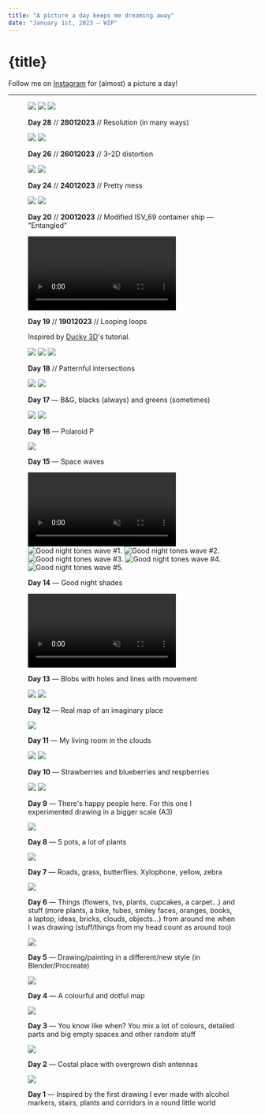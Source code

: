 ```yaml
---
title: "A picture a day keeps me dreaming away"
date: "January 1st, 2023 — WIP"
---
```


# {title}

Follow me on [Instagram](https://instagram.com/ayo.reis) for
(almost) a picture a day!

---

<figure id="28">
<img loading="lazy" src="/pictures/28.1.webp" />
<img loading="lazy" src="/pictures/28.2.webp" />
<img loading="lazy" src="/pictures/28.3.webp" />

<figcaption>

**Day 28** // **28012023** // Resolution (in many
ways)</figcaption>

</figure>

<figure id="26">
<img loading="lazy" src="/pictures/26.1.webp" />
<img loading="lazy" src="/pictures/26.2.webp" />

<figcaption>

**Day 26** // **26012023** // 3–2D distortion</figcaption>

</figure>

<figure id="24">

<img loading="lazy" src="/pictures/24.1.webp"/>
<img loading="lazy" src="/pictures/24.2.webp" />

<figcaption>

**Day 24** // **24012023** // Pretty mess</figcaption>

</figure>

<figure id="20">
<img loading="lazy" src="/pictures/20.1.webp"/>
<img loading="lazy" src="/pictures/20.2.webp" />

<figcaption>

**Day 20** // **20012023** // Modified ISV_69 container ship
— "Entangled"</figcaption>

</figure>

<figure id="19">

<video autoplay loop muted playsinline>
<source src="/pictures/19.mp4"/>

Looping loops

</video>
<figcaption>

**Day 19** // **19012023** // Looping loops

Inspired by [Ducky 3D](https://www.ducky3d.com)'s
tutorial.</figcaption>

</figure>

<figure id="18">

<img loading="lazy" src="/pictures/18.1.webp"/>
<img loading="lazy" src="/pictures/18.2.webp" />
<img loading="lazy" src="/pictures/18.3.webp" />

<figcaption>

**Day 18** // Patternful intersections</figcaption>

</figure>

<figure id="17">

<img loading="lazy" src="/pictures/17.1.webp"/>
<img loading="lazy" src="/pictures/17.2.webp" />

<figcaption>

**Day 17** — B&G, blacks (always) and greens
(sometimes)</figcaption>

</figure>

<figure id="16">

<img loading="lazy" src="/pictures/16.1.webp"/>
<img loading="lazy" src="/pictures/16.2.webp" />

<figcaption>

**Day 16** — Polaroid P</figcaption>

</figure>

<figure id="15">

<img loading="lazy" src="/pictures/15.webp"/>

<figcaption>

**Day 15** — Space waves</figcaption>

</figure>

<figure id="14">

<video autoplay loop muted playsinline>
<source src="/pictures/14.1.webm"/>
<source src="/pictures/14.1.mp4"/>

Animation of good night tones waves

</video>

<img alt="Good night tones wave #1." loading="lazy" src="/pictures/14.2.webp"/>
<img alt="Good night tones wave #2." loading="lazy" src="/pictures/14.3.webp"/>
<img alt="Good night tones wave #3." loading="lazy" src="/pictures/14.4.webp"/>
<img alt="Good night tones wave #4." loading="lazy" src="/pictures/14.5.webp"/>
<img alt="Good night tones wave #5." loading="lazy" src="/pictures/14.6.webp"/>

<figcaption>

**Day 14** — Good night shades</figcaption>

</figure>

<figure id="13">

<video autoplay loop muted playsinline>
<source src="/pictures/13.webm"/>
<source src="/pictures/13.mp4"/>
</video>

<figcaption>

**Day 13** — Blobs with holes and lines with
movement</figcaption>

</figure>

<figure id="12">

<img loading="lazy" src="/pictures/12.1.webp"/>
<img loading="lazy" src="/pictures/12.2.webp"/>

<figcaption>

**Day 12** — Real map of an imaginary place</figcaption>

</figure>

<figure id="11">

<img loading="lazy" src="/pictures/11.webp"/>

<figcaption>

**Day 11** — My living room in the clouds</figcaption>

</figure>

<figure id="10">

<img loading="lazy" src="/pictures/10.1.webp"/>
<img loading="lazy" src="/pictures/10.2.webp"/>

<figcaption>

**Day 10** — Strawberries and blueberries and
respberries</figcaption>

</figure>

<figure id="9">

<img loading="lazy" src="/pictures/9.1.webp"/>
<img loading="lazy" src="/pictures/9.2.webp"/>

<figcaption>

**Day 9** — There's happy people here. For this one I
experimented drawing in a bigger scale (A3)</figcaption>

</figure>

<figure id="8">

<img loading="lazy" src="/pictures/8.webp"/>

<figcaption>

**Day 8** — 5 pots, a lot of plants</figcaption>

</figure>

<figure id="7">

<img loading="lazy" src="/pictures/7.webp"/>

<figcaption>

**Day 7** — Roads, grass, butterflies. Xylophone, yellow,
zebra</figcaption>

</figure>

<figure id="6">

<img loading="lazy" src="/pictures/6.webp"/>

<figcaption>

**Day 6** — Things (flowers, tvs, plants, cupcakes, a
carpet...) and stuff (more plants, a bike, tubes, smiley
faces, oranges, books, a laptop, ideas, bricks, clouds,
objects...) from around me when I was drawing (stuff/things
from my head count as around too)</figcaption>

</figure>

<figure id="5">

<img loading="lazy" src="/pictures/5.webp"/>

<figcaption>

**Day 5** — Drawing/painting in a different/new style (in
Blender/Procreate)</figcaption>

</figure>

<figure id="4">

<img loading="lazy" src="/pictures/4.webp"/>

<figcaption>

**Day 4** — A colourful and dotful map</figcaption>

</figure>

<figure id="3">

<img loading="lazy" src="/pictures/3.webp"/>

<figcaption>

**Day 3** — You know like when? You mix a lot of colours,
detailed parts and big empty spaces and other random
stuff</figcaption>

</figure>

<figure id="2">

<img loading="lazy" src="/pictures/2.webp"/>

<figcaption>

**Day 2** — Costal place with overgrown dish
antennas</figcaption>

</figure>

<figure id="1">

<img loading="lazy" src="/pictures/1.webp"/>

<figcaption>

**Day 1** — Inspired by the first drawing I ever made with
alcohol markers, stairs, plants and corridors in a round
little world</figcaption>

</figure>

